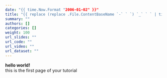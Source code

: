 ```yaml
---
date: "{{ time.Now.Format "2006-01-02" }}"
title: "{{ replace (replace .File.ContentBaseName `-` ` `) `_` ` ` | title }}"
summary: ""
authors: []
categories: []
weight: 100
url_slides: ""
url_code: ""
url_video: ""
url_dataset: ""
---
```


**hello world!**  
this is the first page of your tutorial
